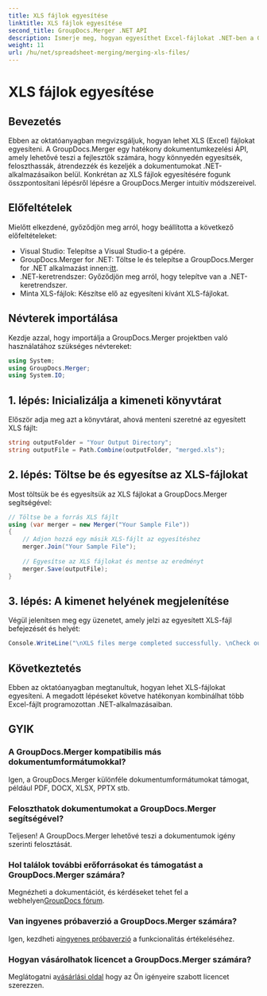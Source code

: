 ```yaml
---
title: XLS fájlok egyesítése
linktitle: XLS fájlok egyesítése
second_title: GroupDocs.Merger .NET API
description: Ismerje meg, hogyan egyesíthet Excel-fájlokat .NET-ben a GroupDocs.Merger segítségével a zökkenőmentes dokumentumkezelés érdekében. Kövesse lépésről lépésre bemutató oktatóanyagunkat.
weight: 11
url: /hu/net/spreadsheet-merging/merging-xls-files/
---
```


# XLS fájlok egyesítése

## Bevezetés
Ebben az oktatóanyagban megvizsgáljuk, hogyan lehet XLS (Excel) fájlokat egyesíteni. A GroupDocs.Merger egy hatékony dokumentumkezelési API, amely lehetővé teszi a fejlesztők számára, hogy könnyedén egyesítsék, feloszthassák, átrendezzék és kezeljék a dokumentumokat .NET-alkalmazásaikon belül. Konkrétan az XLS fájlok egyesítésére fogunk összpontosítani lépésről lépésre a GroupDocs.Merger intuitív módszereivel.
## Előfeltételek
Mielőtt elkezdené, győződjön meg arról, hogy beállította a következő előfeltételeket:
- Visual Studio: Telepítse a Visual Studio-t a gépére.
-  GroupDocs.Merger for .NET: Töltse le és telepítse a GroupDocs.Merger for .NET alkalmazást innen:[itt](https://releases.groupdocs.com/merger/net/).
- .NET-keretrendszer: Győződjön meg arról, hogy telepítve van a .NET-keretrendszer.
- Minta XLS-fájlok: Készítse elő az egyesíteni kívánt XLS-fájlokat.

## Névterek importálása
Kezdje azzal, hogy importálja a GroupDocs.Merger projektben való használatához szükséges névtereket:
```csharp
using System; 
using GroupDocs.Merger;
using System.IO;
```
## 1. lépés: Inicializálja a kimeneti könyvtárat
Először adja meg azt a könyvtárat, ahová menteni szeretné az egyesített XLS fájlt:
```csharp
string outputFolder = "Your Output Directory";
string outputFile = Path.Combine(outputFolder, "merged.xls");
```
## 2. lépés: Töltse be és egyesítse az XLS-fájlokat
Most töltsük be és egyesítsük az XLS fájlokat a GroupDocs.Merger segítségével:
```csharp
// Töltse be a forrás XLS fájlt
using (var merger = new Merger("Your Sample File"))
{
    // Adjon hozzá egy másik XLS-fájlt az egyesítéshez
    merger.Join("Your Sample File");
    
    // Egyesítse az XLS fájlokat és mentse az eredményt
    merger.Save(outputFile);
}
```
## 3. lépés: A kimenet helyének megjelenítése
Végül jelenítsen meg egy üzenetet, amely jelzi az egyesített XLS-fájl befejezését és helyét:
```csharp
Console.WriteLine("\nXLS files merge completed successfully. \nCheck output in {0}", outputFolder);
```

## Következtetés
Ebben az oktatóanyagban megtanultuk, hogyan lehet XLS-fájlokat egyesíteni. A megadott lépéseket követve hatékonyan kombinálhat több Excel-fájlt programozottan .NET-alkalmazásaiban.

## GYIK
### A GroupDocs.Merger kompatibilis más dokumentumformátumokkal?
Igen, a GroupDocs.Merger különféle dokumentumformátumokat támogat, például PDF, DOCX, XLSX, PPTX stb.
### Feloszthatok dokumentumokat a GroupDocs.Merger segítségével?
Teljesen! A GroupDocs.Merger lehetővé teszi a dokumentumok igény szerinti felosztását.
### Hol találok további erőforrásokat és támogatást a GroupDocs.Merger számára?
Megnézheti a dokumentációt, és kérdéseket tehet fel a webhelyen[GroupDocs fórum](https://forum.groupdocs.com/c/merger/32).
### Van ingyenes próbaverzió a GroupDocs.Merger számára?
 Igen, kezdheti a[ingyenes próbaverzió](https://releases.groupdocs.com/) a funkcionalitás értékeléséhez.
### Hogyan vásárolhatok licencet a GroupDocs.Merger számára?
 Meglátogatni a[vásárlási oldal](https://purchase.groupdocs.com/buy) hogy az Ön igényeire szabott licencet szerezzen.
